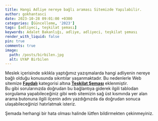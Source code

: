```yaml
---
title: Hangi Adliye nereye bağlı araması Sitemizde Yapılabilir.
author: gokhantasci
date: 2023-10-28 09:01:00 +0300
categories: [Güncelleme, '2023']
tags: [adliyeci, teşkilat şeması]
keywords: Adalet Bakanlığı, adliye, adliyeci, teşkilat şeması
render_with_liquid: false
pin: true
comments: true
image:
  path: /posts/birbilen.jpg
  alt: UYAP Birbilen
---
```


Meslek içerisinde sıklıkla yaptığımız yazışmalarda hangi adliyenin nereye bağlı olduğu konusunda sıkıntılar yaşanmaktadır. 
Bu nedenlerle Web sitemize [**Faydalı**](https://adliyeci.com.tr/faydal%C4%B1/) kategorisi altına [**Teşkilat Şeması**](https://adliyeci.com.tr/teskilat/) eklenmiştir.
<br>Bu gibi sorularınızda doğrudan bu bağlantıya giderek ilgili tablodan sorgulama yapabileceğiniz gibi web sitemizin sağ üst kısmında yer alan arama butonuna ilgili ilçenin adını yazdığınızda da doğrudan sonuca ulaşabileceğinizi hatırlatmak isteriz.

Şemada herhangi bir hata olması halinde lütfen bildirmekten çekinmeyiniz.

